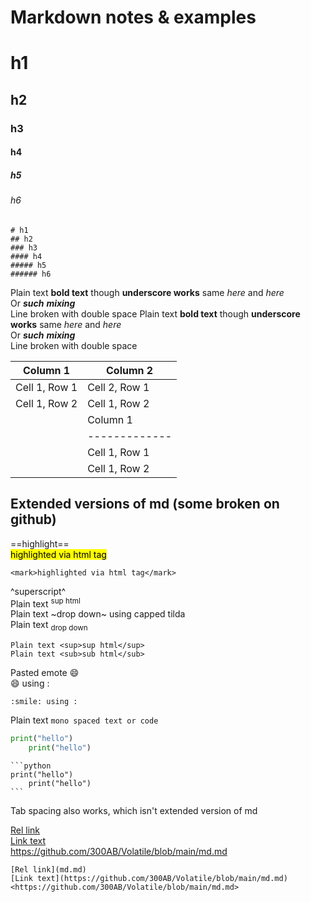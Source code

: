 # Markdown notes & examples

# h1
## h2
### h3 
#### h4
##### h5
###### h6
    # h1
    ## h2
    ### h3 
    #### h4
    ##### h5
    ###### h6

Plain text **bold text** though __underscore works__ same *here* and _here_  
Or __*such*__ ***mixing***  
Line broken with double space
    Plain text **bold text** though __underscore works__ same *here* and _here_  
    Or __*such*__ ***mixing***  
    Line broken with double space

| Column 1      | Column 2      |
| ------------- | ------------- |
| Cell 1, Row 1 | Cell 2, Row 1 |
| Cell 1, Row 2 | Cell 1, Row 2 |
    | Column 1      | Column 2      |
    | ------------- | ------------- |
    | Cell 1, Row 1 | Cell 2, Row 1 |
    | Cell 1, Row 2 | Cell 1, Row 2 |


## Extended versions of md (some broken on github)

==highlight==  
<mark>highlighted via html tag</mark>

    <mark>highlighted via html tag</mark>

^superscript^  
Plain text <sup>sup html</sup>  
Plain text ~drop down~ using capped tilda  
Plain text <sub>drop down</sub>

    Plain text <sup>sup html</sup>
    Plain text <sub>sub html</sub>

Pasted emote 😄  
:smile: using :  

    :smile: using :  

Plain text `mono spaced text or code`  

```python
print("hello")
    print("hello")
```

    ```python
    print("hello")
        print("hello")
    ```
Tab spacing also works, which isn't extended version of md  

[Rel link](md.md)  
[Link text](https://github.com/300AB/Volatile/blob/main/md.md)  
<https://github.com/300AB/Volatile/blob/main/md.md>  

    [Rel link](md.md)  
    [Link text](https://github.com/300AB/Volatile/blob/main/md.md)  
    <https://github.com/300AB/Volatile/blob/main/md.md>  

